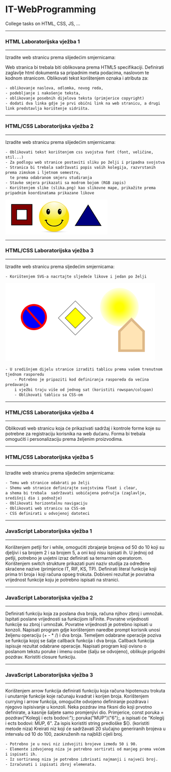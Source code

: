 # IT-WebProgramming
College tasks on HTML, CSS, JS, ...
____________________________
### HTML Laboratorijska vježba 1
____________________________
Izradite web stranicu prema slijedećim smjernicama:

   Web stranica bi trebala biti oblikovana prema HTML5 specifikaciji.
   Definirati zaglavlje html dokumenta sa pripadnim meta podacima, naslovom te kodnom stranicom.
   Oblikovati tekst korištenjem oznaka i atributa za:

    - oblikovanje naslova, odlomka, novog reda,
    - podebljanje i nakošenje teksta,
    - oblikovanje posebnih dijelova teksta (primjerice copyright)
    - dodati dva linka gdje je prvi obični link na web stranicu, a drugi link predstavlja korištenje sidrišta.
____________________________
### HTML/CSS Laboratorijska vježba 2
____________________________
Izradite web stranicu prema slijedećim smjernicama:

    - Oblikovati tekst korištenjem css svojstva font (font, veličine, stil...)
    - Za podlogu web stranice postaviti sliku po želji i pripadna svojstva
    - Stranica bi trebala sadržavati popis vaših kolegija, razvrstanih prema zimskom i ljetnom semestru,
      te prema odabranom smjeru studiranja
    - Stavke smjera prikazati sa modrom bojom (RGB zapis)
    - Korištenjem slike (slika.png) kao slikovne mape, prikažite prema pripadnim koordinatama prikazane likove
![slikovnamapa.png](https://github.com/nikola-zitko/IT-WebProgramming/blob/master/Assets/slikovnamapa.png)
____________________________
### HTML/CSS Laboratorijska vježba 3
____________________________
Izradite web stranicu prema sljedećim smjernicama:

    - Korištenjem SVG-a nacrtajte sljedeće likove i jedan po želji
![SVG.png](https://github.com/nikola-zitko/IT-WebProgramming/blob/master/Assets/SVG.png)

    - U središnjem dijelu stranice izraditi tablicu prema vašem trenutnom tjednom rasporedu
        - Potrebno je pripaziti kod definiranja rasporeda da većina predavanja
        i vježbi traju više od jednog sat (koristiti rowspan/colspan)
        - Oblikovati tablicu sa CSS-om
____________________________
### HTML/CSS Laboratorijska vježba 4
____________________________
Oblikovati web stranicu koja će prikazivati sadržaj i kontrole forme koje su potrebne za registraciju korisnika na web dućanu.
Forma bi trebala omogućiti i personalizaciju prema željenim proizvodima.
____________________________
### HTML/CSS Laboratorijska vježba 5
____________________________
Izradite web stranicu prema sljedećim smjernicama:

    - Temu web stranice odabrati po želji
    - Shemu web stranice definirajte svojstvima float i clear,
    a shema bi trebala  sadržavati uobičajena područja (zaglavlje, središnji dio i podnožje)
    - Oblikovati horizontalnu navigaciju
    - Oblikovati web stranicu sa CSS-om
    - CSS definirati u odvojenoj datoteci
____________________________
### JavaScript Laboratorijska vježba 1
____________________________

Korištenjem petlji for i while, omogućiti zbrajanje brojeva od 50 do 10 koji su djeljivi i sa brojem 2 i sa brojem 5,
a oni koji nisu ispisati ih. U jednoj od petlji, potrebno je uvjetni izraz definirati sa ternarnim operatorom.
Korištenjem switch strukture prikazati puni naziv studija za određene skraćene nazive (primjerice IT, RIF, KS, TP).
Definirati literal funkcije koji prima tri broja i koji računa opseg trokuta.
Dobiveni rezultat je povratna vrijednost funkcije koju je potrebno ispisati na stranici.
____________________________
### JavaScript Laboratorijska vježba 2
____________________________

Definirati funkciju koja za poslana dva broja, računa njihov zbroj i umnožak. Ispitati poslane vrijednosti sa funkcijom isFinite. Povratne vrijednosti funkcije su zbroj i umnožak. Povratne vrijednosti je potrebno ispisati u konzoli.
Napisati program gdje korištenjem naredbe prompt korisnik unosi željenu operaciju (+ - * /) i dva broja. Temeljem odabrane operacije poziva se funkcija kojoj se šalje callback funkcija i dva broja. Callback funkcija ispisuje rezultat odabrane operacije.
Napisati program koji ovisno o poslanom tekstu poruke i imenu osobe (šalju se odvojeno), oblikuje prigodni pozdrav. Koristiti closure funkciju.
____________________________
### JavaScript Laboratorijska vježba 3
____________________________

Korištenjem arrow funkcija definirati funkciju koja računa hipotenuzu trokuta i unutarnje funkcije koje računaju kvadrat i korijen broja.
Korištenjem currying i arrow funkcija, omogućite odvojeno definiranje pozdrava i njegovo ispisivanje u konzoli. 
Neka pozdrav ima fiksni dio koji prvotno definirate, a kasnije šaljete samo promjenjivi dio. Primjerice, const poruka = pozdrav("Kolegij i ects bodovi:"); poruka("MUP")("6");, a ispisati će "Kolegij i ects bodovi: MUP, 6". 
Za ispis koristiti string predloške ${}. (koristiti metode niza) 
Kreirati niz koji će sadržavati 20 slučajno generiranih brojeva u intervalu od 10 do 100, zaokruženih na najbliži cijeli broj.

    - Potrebno je u novi niz izdvojiti brojeve između 50 i 90.
    - Elemente izdvojenog niza je potrebno sortirati od manjeg prema većem i ispisati ih.
    - Iz sortiranog niza je potrebno izbrisati najmanji i najveći broj.
    - Izračunati i ispisati zbroj elemenata.
